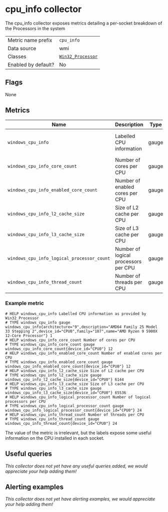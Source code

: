 # cpu_info collector

The cpu_info collector exposes metrics detailing a per-socket breakdown of the Processors in the system

|||
-|-
Metric name prefix  | `cpu_info`
Data source         | wmi
Classes             | [`Win32_Processor`](https://docs.microsoft.com/en-us/windows/win32/cimwin32prov/win32-processor)
Enabled by default? | No

## Flags

None

## Metrics

| Name                                       | Description                          | Type  | Labels                                                       |
|--------------------------------------------|--------------------------------------|-------|--------------------------------------------------------------|
| `windows_cpu_info`                         | Labelled CPU information             | gauge | `architecture`, `description`, `device_id`, `family`, `name` |
| `windows_cpu_info_core_count`              | Number of cores per CPU              | gauge | `device_id`                                                  |
| `windows_cpu_info_enabled_core_count`      | Number of enabled cores per CPU      | gauge | `device_id`                                                  |
| `windows_cpu_info_l2_cache_size`           | Size of L2 cache per CPU             | gauge | `device_id`                                                  |
| `windows_cpu_info_l3_cache_size`           | Size of L3 cache per CPU             | gauge | `device_id`                                                  |
| `windows_cpu_info_logical_processor_count` | Number of logical processors per CPU | gauge | `device_id`                                                  |
| `windows_cpu_info_thread_count`            | Number of threads per CPU            | gauge | `device_id`                                                  |

### Example metric
```
# HELP windows_cpu_info Labelled CPU information as provided by Win32_Processor
# TYPE windows_cpu_info gauge
windows_cpu_info{architecture="9",description="AMD64 Family 25 Model 33 Stepping 2",device_id="CPU0",family="107",name="AMD Ryzen 9 5900X 12-Core Processor"} 1
# HELP windows_cpu_info_core_count Number of cores per CPU
# TYPE windows_cpu_info_core_count gauge
windows_cpu_info_core_count{device_id="CPU0"} 12
# HELP windows_cpu_info_enabled_core_count Number of enabled cores per CPU
# TYPE windows_cpu_info_enabled_core_count gauge
windows_cpu_info_enabled_core_count{device_id="CPU0"} 12
# HELP windows_cpu_info_l2_cache_size Size of L2 cache per CPU
# TYPE windows_cpu_info_l2_cache_size gauge
windows_cpu_info_l2_cache_size{device_id="CPU0"} 6144
# HELP windows_cpu_info_l3_cache_size Size of L3 cache per CPU
# TYPE windows_cpu_info_l3_cache_size gauge
windows_cpu_info_l3_cache_size{device_id="CPU0"} 65536
# HELP windows_cpu_info_logical_processor_count Number of logical processors per CPU
# TYPE windows_cpu_info_logical_processor_count gauge
windows_cpu_info_logical_processor_count{device_id="CPU0"} 24
# HELP windows_cpu_info_thread_count Number of threads per CPU
# TYPE windows_cpu_info_thread_count gauge
windows_cpu_info_thread_count{device_id="CPU0"} 24
```
The value of the metric is irrelevant, but the labels expose some useful information on the CPU installed in each socket.

## Useful queries
_This collector does not yet have any useful queries added, we would appreciate your help adding them!_

## Alerting examples
_This collector does not yet have alerting examples, we would appreciate your help adding them!_
